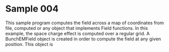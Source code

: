 # Sample 004

This sample program computes the field across a map of coordinates from file, computed or any object that implements Field functions.
In this example, the space charge effect is computed over a regular grid.
A BunchEMField object is created in order to compute the field at any given position.
This object is 